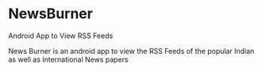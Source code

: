 NewsBurner
==========

Android App to View RSS Feeds 

News Burner is an android app to view the RSS Feeds of the popular Indian as well as International News papers 
